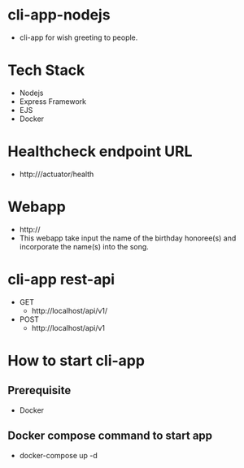 # cli-app-nodejs
- cli-app for wish greeting  to people.

# Tech Stack
- Nodejs 
- Express Framework
- EJS
- Docker


# Healthcheck endpoint URL 
- http://<host-ip>/actuator/health

# Webapp
- http://<host>
- This webapp take input the name of the birthday honoree(s) and incorporate the name(s) into the song.

# cli-app rest-api 
- GET
    - http://localhost/api/v1/<honoree-name>
- POST
    - http://localhost/api/v1


# How to start cli-app
## Prerequisite
- Docker

## Docker compose command to start app 
- docker-compose up -d

